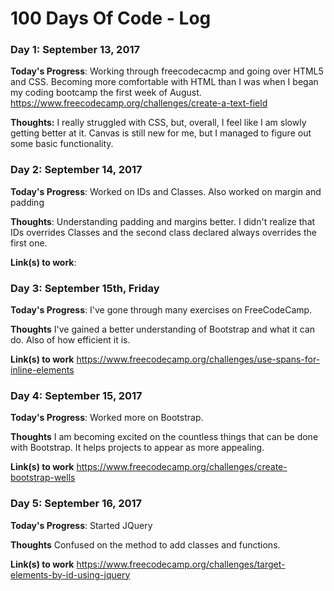 # 100 Days Of Code - Log

### Day 1: September 13, 2017 


**Today's Progress**: Working through freecodecacmp and going over HTML5 and CSS. Becoming more comfortable with HTML than I was when I began my coding bootcamp the first week of August.
https://www.freecodecamp.org/challenges/create-a-text-field

**Thoughts:** I really struggled with CSS, but, overall, I feel like I am slowly getting better at it. Canvas is still new for me, but I managed to figure out some basic functionality.


### Day 2: September 14, 2017 

**Today's Progress**: Worked on IDs and Classes. Also worked on margin and padding

**Thoughts**: Understanding padding and margins better. I didn't realize that IDs overrides Classes and the second class declared always overrides the first one.

**Link(s) to work**: [](https://www.freecodecamp.org/challenges/override-class-declarations-by-styling-id-attributes)


### Day 3: September 15th, Friday

**Today's Progress**: I've gone through many exercises on FreeCodeCamp.

**Thoughts** I've gained a better understanding of Bootstrap and what it can do. Also of how efficient it is. 

**Link(s) to work**
https://www.freecodecamp.org/challenges/use-spans-for-inline-elements

### Day 4: September 15, 2017

**Today's Progress**: Worked more on Bootstrap.

**Thoughts** I am becoming excited on the countless things that can be done with Bootstrap. It helps projects to appear as more appealing.

**Link(s) to work** 
https://www.freecodecamp.org/challenges/create-bootstrap-wells

### Day 5: September 16, 2017

**Today's Progress**: Started JQuery

**Thoughts** Confused on the method to add classes and functions.

**Link(s) to work** 
https://www.freecodecamp.org/challenges/target-elements-by-id-using-jquery
